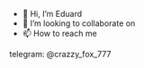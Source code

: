 - 👋 Hi, I’m Eduard
- 💞️ I’m looking to collaborate on 
- 📫 How to reach me  

telegram: @crazzy_fox_777


